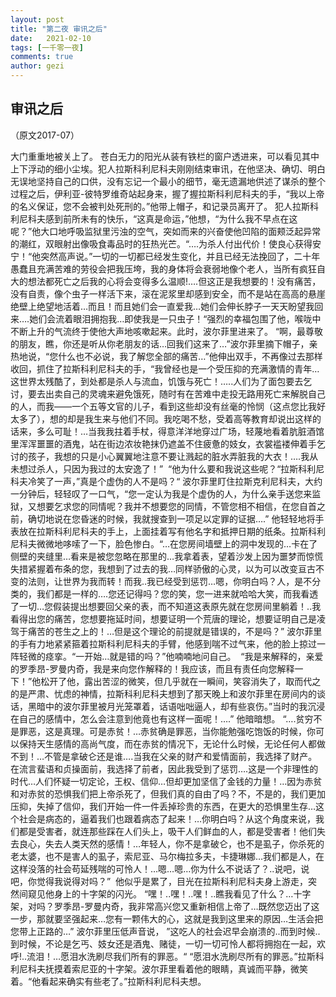 ```yaml
---
layout: post
title: "第二夜 审讯之后"
date:   2021-02-10
tags: [一千零一夜]
comments: true
author: gezi
---
```


<!-- more -->

## 审讯之后
（原文2017-07）

大门重重地被关上了。
苍白无力的阳光从装有铁栏的窗户透进来，可以看见其中上下浮动的细小尘埃。犯人拉斯科利尼科夫刚刚结束审讯，在他坚决、确切、明白无误地坚持自己的口供，没有忘记一个最小的细节，毫无遗漏地供述了谋杀的整个过程之后，伊利亚-彼特罗维奇站起身来，握了握拉斯科利尼科夫的手，“我以上帝的名义保证，您不会被判处死刑的。”他带上帽子，和记录员离开了。
犯人拉斯科利尼科夫感到前所未有的快乐，“这真是命运，”他想，“为什么我不早点在这呢？”他大口地呼吸监狱里污浊的空气，突如而来的兴奋使他凹陷的面颊泛起异常的潮红，双眼射出像吸食毒品时的狂热光芒。“….为杀人付出代价！使良心获得安宁！“他突然高声说。”一切的一切都已经发生变化，并且已经无法挽回了，二十年愚蠢且充满苦难的劳役会把我压垮，我的身体将会衰弱地像个老人，当所有疯狂自大的想法都死亡之后我的心将会变得多么温顺!….但这正是我想要的！没有痛苦，没有自责，像个虫子一样活下来，滚在泥浆里却感到安全，而不是站在高高的悬崖绝壁上绝望地活着…而且！而且她们会一直爱我…她们会伸长脖子一天天盼望我回来….她们会流着眼泪拥抱我…即使我是一只虫子！“强烈的幸福包围了他，喉咙中不断上升的气流终于使他大声地咳嗽起来。此时，波尔菲里进来了。
“啊，最尊敬的朋友，瞧，你还是听从你老朋友的话…回我们这来了…”波尔菲里摘下帽子，亲热地说，“您什么也不必说，我了解您全部的痛苦…”他伸出双手，不再像过去那样收回，抓住了拉斯科利尼科夫的手，“我曾经也是一个受压抑的充满激情的青年…这世界太残酷了，到处都是杀人与流血，饥饿与死亡！…..人们为了面包要去乞讨，要去出卖自己的灵魂来避免饿死，随时有在苦难中走投无路用死亡来解脱自己的人，而我——一个五等文官的儿子，看到这些却没有丝毫的怜悯（这点您比我好太多了），想的却是我生来与他们不同。我吃喝不愁，受着高等教育却说出这样的话来，多么可耻！…当我我拄着手杖，得意洋洋地穿过广场，轻蔑地看着肮脏酒馆里浑浑噩噩的酒鬼，站在街边浓妆艳抹仍遮盖不住疲惫的妓女，衣裳褴褛伸着手乞讨的孩子，我想的只是小心翼翼地注意不要让溅起的脏水弄脏我的大衣！….我从未想过杀人，只因为我过的太安逸了！”
 “他为什么要和我说这些呢？“拉斯科利尼科夫冷笑了一声，”真是个虚伪的人不是吗？“
波尔菲里盯住拉斯克利尼科夫，大约一分钟后，轻轻叹了一口气，“您一定认为我是个虚伪的人，为什么亲手送您来监狱，又想要乞求您的同情呢？我并不想要您的同情，不管您相不相信，在您自首之前，确切地说在您昏迷的时候，我就搜查到一项足以定罪的证据….” 他轻轻地将手表放在拉斯科利尼科夫的手上，上面挂着写有他名字和抵押日期的纸条。拉斯科利尼科夫微微地哆嗦了一下，脸色惨白。“…在您房间墙壁上的洞中发现的…卡在了侧壁的夹缝里…看来是被您忽略在那里的…我拿着表，望着沙发上因为噩梦而惊慌失措紧握着布条的您，我想到了过去的我…同样骄傲的心灵，以为可以改变亘古不变的法则，让世界为我而转！而我..我已经受到惩罚…嗯，你明白吗？人，是不分类的，我们都是一样的….您还记得吗？您的笑，您一进来就哈哈大笑，而我看透了一切…您假装提出想要回父亲的表，而不知道这表原先就在您房间里躺着！..我看得出您的痛苦，您想要拖延时间，想要证明一个荒唐的理论，想要证明自己是凌驾于痛苦的苍生之上的！…但是这个理论的前提就是错误的，不是吗？” 波尔菲里的手有力地紧紧箍着拉斯科利尼科夫的手臂，他感到喘不过气来，他的脸上掠过一阵轻微的痉挛。“一开始…就是错的吗？”他喃喃地问自己。  “我是来解释的，亲爱的罗季昂-罗曼内奇，我是来向您作解释的！我应该，而且有责任向您解释一下！”他松开了他，露出苦涩的微笑，但几乎就在一瞬间，笑容消失了，取而代之的是严肃、忧虑的神情，拉斯科利尼科夫想到了那天晚上和波尔菲里在房间内的谈话，黑暗中的波尔菲里被月光笼罩着，话语咄咄逼人，却有些哀伤。”当时的我沉浸在自己的感情中，怎么会注意到他竟也有这样一面呢！….” 他暗暗想。
“….贫穷不是罪恶，这是真理。可是赤贫！…赤贫确是罪恶，当你能勉强吃饱饭的时候，你可以保持天生感情的高尚气度，而在赤贫的情况下，无论什么时候，无论任何人都做不到！…不管是拿破仑还是谁….当我在父亲的财产和爱情面前，我选择了财产。在流言蜚语和贞操面前，我选择了前者，因此我受到了惩罚….这是一个非理性的时代…人们怀疑一切定论，王权、信仰…但却更加坚信了金钱的力量！…因为赤贫和对赤贫的恐惧我们把上帝杀死了，但我们真的自由了吗？不，不是的，我们更加压抑，失掉了信仰，我们开始一件一件丢掉珍贵的东西，在更大的恐惧里生存…这个社会是病态的，逼着我们也跟着病态了起来！…你明白吗？从这个角度来说，我们都是受害者，就连那些踩在人们头上，吸干人们鲜血的人，都是受害者！他们失去良心，失去人类天然的感情！…年轻人，你不是拿破仑，也不是虱子，你杀死的老太婆，也不是害人的虱子，索尼亚、马尔梅拉多夫，卡捷琳娜…我们都是人，在这样没落的社会苟延残喘的可怜人！…嗯…嗯…你为什么不说话了？..说吧，说吧，你觉得我说得对吗？” 
他似乎是累了，目光在拉斯科利尼科夫身上游走，突然间窥见他身上的十字架的闪光。 “嘿！..嘿！..嘿！..瞧我看见了什么？…十字架，对吗？罗季昂-罗曼内奇，我非常高兴您又重新相信上帝了…既然您迈出了这一步，那就要坚强起来…您有一颗伟大的心，这就是我到这里来的原因…生活会把您带上正路的…” 波尔菲里压低声音说， ”这吃人的社会迟早会崩溃的..而到时候..到时候，不论是乞丐、妓女还是酒鬼、赌徒，一切一切可怜人都将拥抱在一起，欢呼!..流泪！…愿泪水洗刷尽我们所有的罪恶。“
“愿泪水洗刷尽所有的罪恶。”拉斯科利尼科夫抚摸着索尼亚的十字架。波尔菲里看着他的眼睛，真诚而平静，微笑着。“他看起来确实有些老了。”拉斯科利尼科夫想。
